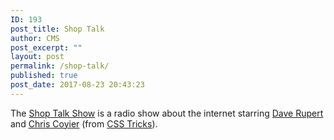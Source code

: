 ```yaml
---
ID: 193
post_title: Shop Talk
author: CMS
post_excerpt: ""
layout: post
permalink: /shop-talk/
published: true
post_date: 2017-08-23 20:43:23
---
```

The <a href="http://shoptalkshow.com/">Shop Talk Show</a> is a radio show about the internet starring <a href="http://daverupert.com/">Dave Rupert </a>and <a href="https://chriscoyier.net/">Chris Coyier</a> (from <a href="https://css-tricks.com/">CSS Tricks</a>).
